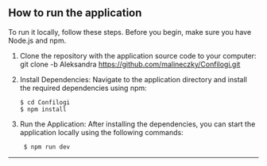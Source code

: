 ## How to run the application

To run it locally, follow these steps.
Before you begin, make sure you have Node.js and npm.

1. Clone the repository with the application source code to your computer:
   git clone -b Aleksandra https://github.com/malineczky/Confilogi.git

1. Install Dependencies: Navigate to the application directory and install the required dependencies using npm:

    ```
    $ cd Confilogi
    $ npm install
    ```

1. Run the Application: After installing the dependencies, you can start the application locally using the following commands:

    ```
     $ npm run dev

    ```

---
